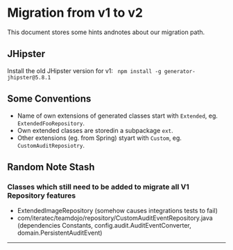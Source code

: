 # Migration from v1 to v2

This document stores some hints andnotes about our migration path.

## JHipster

Install the old JHipster version for v1: ` npm install -g generator-jhipster@5.8.1`

## Some Conventions

- Name of own extensions of generated classes start with `Extended`, eg. `ExtendedFooRepository`.
- Own extended classes are storedin a subpackage `ext`.
- Other extensions (eg. from Spring) styart with `Custom`, eg. `CustomAuditReposiotry`.

## Random Note Stash

### Classes which still need to be added to migrate all V1 Repository features

- ExtendedImageRepository (somehow causes integrations tests to fail)
- com/iteratec/teamdojo/repository/CustomAuditEventRepository.java (dependencies Constants,
  config.audit.AuditEventConverter, domain.PersistentAuditEvent)

---
